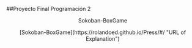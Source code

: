 ##Proyecto Final Programación 2

<p align="center"; font-size: 16px; font-weight: bold>
 Sokoban-BoxGame
</p>

<div align="center"; font-size: 16px; font-weight: bold>
 [Sokoban-BoxGame](https://rolandoed.github.io/Press/#/ "URL of Explanation")
</div>
